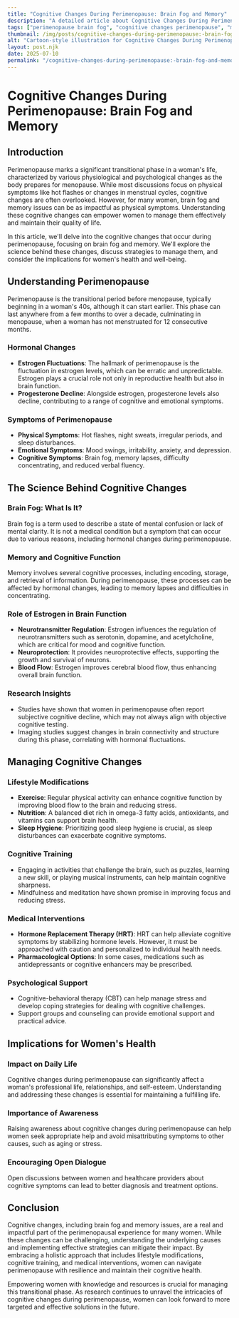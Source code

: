 ```yaml
---
title: "Cognitive Changes During Perimenopause: Brain Fog and Memory"
description: "A detailed article about Cognitive Changes During Perimenopause: Brain Fog and Memory."
tags: ["perimenopause brain fog", "cognitive changes perimenopause", "memory loss perimenopause", "brain function during perimenopause", "perimenopause cognitive symptoms"]
thumbnail: /img/posts/cognitive-changes-during-perimenopause:-brain-fog-and-memory.png
alt: "Cartoon-style illustration for Cognitive Changes During Perimenopause: Brain Fog and Memory"
layout: post.njk
date: 2025-07-10
permalink: "/cognitive-changes-during-perimenopause:-brain-fog-and-memory/"
---
```


# Cognitive Changes During Perimenopause: Brain Fog and Memory

## Introduction

Perimenopause marks a significant transitional phase in a woman's life, characterized by various physiological and psychological changes as the body prepares for menopause. While most discussions focus on physical symptoms like hot flashes or changes in menstrual cycles, cognitive changes are often overlooked. However, for many women, brain fog and memory issues can be as impactful as physical symptoms. Understanding these cognitive changes can empower women to manage them effectively and maintain their quality of life.

In this article, we'll delve into the cognitive changes that occur during perimenopause, focusing on brain fog and memory. We'll explore the science behind these changes, discuss strategies to manage them, and consider the implications for women's health and well-being.

## Understanding Perimenopause

Perimenopause is the transitional period before menopause, typically beginning in a woman's 40s, although it can start earlier. This phase can last anywhere from a few months to over a decade, culminating in menopause, when a woman has not menstruated for 12 consecutive months.

### Hormonal Changes

- **Estrogen Fluctuations**: The hallmark of perimenopause is the fluctuation in estrogen levels, which can be erratic and unpredictable. Estrogen plays a crucial role not only in reproductive health but also in brain function.
- **Progesterone Decline**: Alongside estrogen, progesterone levels also decline, contributing to a range of cognitive and emotional symptoms.

### Symptoms of Perimenopause

- **Physical Symptoms**: Hot flashes, night sweats, irregular periods, and sleep disturbances.
- **Emotional Symptoms**: Mood swings, irritability, anxiety, and depression.
- **Cognitive Symptoms**: Brain fog, memory lapses, difficulty concentrating, and reduced verbal fluency.

## The Science Behind Cognitive Changes

### Brain Fog: What Is It?

Brain fog is a term used to describe a state of mental confusion or lack of mental clarity. It is not a medical condition but a symptom that can occur due to various reasons, including hormonal changes during perimenopause.

### Memory and Cognitive Function

Memory involves several cognitive processes, including encoding, storage, and retrieval of information. During perimenopause, these processes can be affected by hormonal changes, leading to memory lapses and difficulties in concentrating.

### Role of Estrogen in Brain Function

- **Neurotransmitter Regulation**: Estrogen influences the regulation of neurotransmitters such as serotonin, dopamine, and acetylcholine, which are critical for mood and cognitive function.
- **Neuroprotection**: It provides neuroprotective effects, supporting the growth and survival of neurons.
- **Blood Flow**: Estrogen improves cerebral blood flow, thus enhancing overall brain function.

### Research Insights

- Studies have shown that women in perimenopause often report subjective cognitive decline, which may not always align with objective cognitive testing.
- Imaging studies suggest changes in brain connectivity and structure during this phase, correlating with hormonal fluctuations.

## Managing Cognitive Changes

### Lifestyle Modifications

- **Exercise**: Regular physical activity can enhance cognitive function by improving blood flow to the brain and reducing stress.
- **Nutrition**: A balanced diet rich in omega-3 fatty acids, antioxidants, and vitamins can support brain health.
- **Sleep Hygiene**: Prioritizing good sleep hygiene is crucial, as sleep disturbances can exacerbate cognitive symptoms.

### Cognitive Training

- Engaging in activities that challenge the brain, such as puzzles, learning a new skill, or playing musical instruments, can help maintain cognitive sharpness.
- Mindfulness and meditation have shown promise in improving focus and reducing stress.

### Medical Interventions

- **Hormone Replacement Therapy (HRT)**: HRT can help alleviate cognitive symptoms by stabilizing hormone levels. However, it must be approached with caution and personalized to individual health needs.
- **Pharmacological Options**: In some cases, medications such as antidepressants or cognitive enhancers may be prescribed.

### Psychological Support

- Cognitive-behavioral therapy (CBT) can help manage stress and develop coping strategies for dealing with cognitive challenges.
- Support groups and counseling can provide emotional support and practical advice.

## Implications for Women's Health

### Impact on Daily Life

Cognitive changes during perimenopause can significantly affect a woman's professional life, relationships, and self-esteem. Understanding and addressing these changes is essential for maintaining a fulfilling life.

### Importance of Awareness

Raising awareness about cognitive changes during perimenopause can help women seek appropriate help and avoid misattributing symptoms to other causes, such as aging or stress.

### Encouraging Open Dialogue

Open discussions between women and healthcare providers about cognitive symptoms can lead to better diagnosis and treatment options.

## Conclusion

Cognitive changes, including brain fog and memory issues, are a real and impactful part of the perimenopausal experience for many women. While these changes can be challenging, understanding the underlying causes and implementing effective strategies can mitigate their impact. By embracing a holistic approach that includes lifestyle modifications, cognitive training, and medical interventions, women can navigate perimenopause with resilience and maintain their cognitive health.

Empowering women with knowledge and resources is crucial for managing this transitional phase. As research continues to unravel the intricacies of cognitive changes during perimenopause, women can look forward to more targeted and effective solutions in the future.